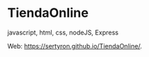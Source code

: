 # TiendaOnline
javascript, html, css, nodeJS, Express

Web: https://sertyron.github.io/TiendaOnline/.
